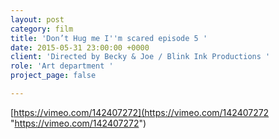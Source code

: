 ```yaml
---
layout: post
category: film
title: 'Don’t Hug me I''m scared episode 5 '
date: 2015-05-31 23:00:00 +0000
client: 'Directed by Becky & Joe / Blink Ink Productions '
role: 'Art department '
project_page: false

---
```

[https://vimeo.com/142407272](https://vimeo.com/142407272 "https://vimeo.com/142407272")